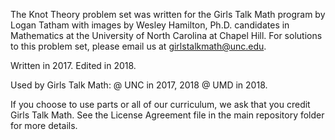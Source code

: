 The Knot Theory problem set was written for the Girls Talk Math program by Logan Tatham with images by Wesley Hamilton, Ph.D. candidates in Mathematics at the University of North Carolina at Chapel Hill. 
For solutions to this problem set, please email us at girlstalkmath@unc.edu.

Written in 2017. Edited in 2018.

Used by Girls Talk Math: @ UNC in 2017, 2018 @ UMD in 2018.

If you choose to use parts or all of our curriculum, we ask that you credit Girls Talk Math. See the License Agreement file in the main repository folder for more details.
